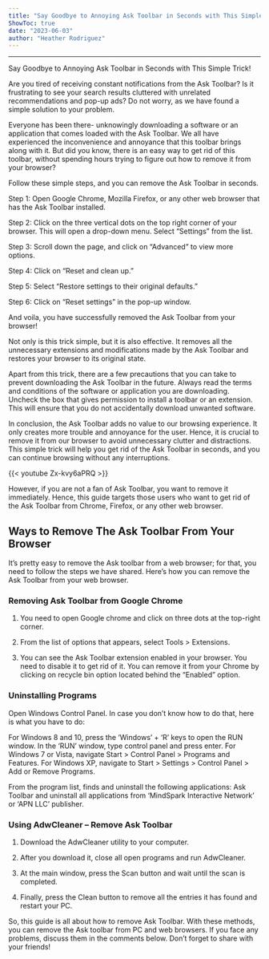 ```yaml
---
title: "Say Goodbye to Annoying Ask Toolbar in Seconds with This Simple Trick!"
ShowToc: true 
date: "2023-06-03"
author: "Heather Rodriguez"
---
```

*****
Say Goodbye to Annoying Ask Toolbar in Seconds with This Simple Trick!

Are you tired of receiving constant notifications from the Ask Toolbar? Is it frustrating to see your search results cluttered with unrelated recommendations and pop-up ads? Do not worry, as we have found a simple solution to your problem.

Everyone has been there- unknowingly downloading a software or an application that comes loaded with the Ask Toolbar. We all have experienced the inconvenience and annoyance that this toolbar brings along with it. But did you know, there is an easy way to get rid of this toolbar, without spending hours trying to figure out how to remove it from your browser?

Follow these simple steps, and you can remove the Ask Toolbar in seconds.

Step 1: Open Google Chrome, Mozilla Firefox, or any other web browser that has the Ask Toolbar installed.

Step 2: Click on the three vertical dots on the top right corner of your browser. This will open a drop-down menu. Select “Settings” from the list.

Step 3: Scroll down the page, and click on “Advanced” to view more options.

Step 4: Click on “Reset and clean up.”

Step 5: Select “Restore settings to their original defaults.”

Step 6: Click on “Reset settings” in the pop-up window.

And voila, you have successfully removed the Ask Toolbar from your browser!

Not only is this trick simple, but it is also effective. It removes all the unnecessary extensions and modifications made by the Ask Toolbar and restores your browser to its original state.

Apart from this trick, there are a few precautions that you can take to prevent downloading the Ask Toolbar in the future. Always read the terms and conditions of the software or application you are downloading. Uncheck the box that gives permission to install a toolbar or an extension. This will ensure that you do not accidentally download unwanted software.

In conclusion, the Ask Toolbar adds no value to our browsing experience. It only creates more trouble and annoyance for the user. Hence, it is crucial to remove it from our browser to avoid unnecessary clutter and distractions. This simple trick will help you get rid of the Ask Toolbar in seconds, and you can continue browsing without any interruptions.

{{< youtube Zx-kvy6aPRQ >}} 



However, if you are not a fan of Ask Toolbar, you want to remove it immediately. Hence, this guide targets those users who want to get rid of the Ask Toolbar from Chrome, Firefox, or any other web browser.

 
## Ways to Remove The Ask Toolbar From Your Browser


It’s pretty easy to remove the Ask toolbar from a web browser; for that, you need to follow the steps we have shared. Here’s how you can remove the Ask Toolbar from your web browser.

 
### Removing Ask Toolbar from Google Chrome


1. You need to open Google chrome and click on three dots at the top-right corner.

2. From the list of options that appears, select Tools > Extensions.

3. You can see the Ask Toolbar extension enabled in your browser. You need to disable it to get rid of it. You can remove it from your Chrome by clicking on recycle bin option located behind the “Enabled” option.


 
### Uninstalling Programs



Open Windows Control Panel. In case you don’t know how to do that, here is what you have to do:

 

For Windows 8 and 10, press the ‘Windows’ + ‘R’ keys to open the RUN window. In the ‘RUN’ window, type control panel and press enter.
For Windows 7 or Vista, navigate Start > Control Panel > Programs and Features.
For Windows XP, navigate to Start > Settings > Control Panel > Add or Remove Programs.



From the program list, finds and uninstall the following applications: Ask Toolbar and uninstall all applications from ‘MindSpark Interactive Network’ or ‘APN LLC’ publisher.

 
### Using AdwCleaner – Remove Ask Toolbar


1. Download the AdwCleaner utility to your computer.

2. After you download it, close all open programs and run AdwCleaner.

3. At the main window, press the Scan button and wait until the scan is completed.

4. Finally, press the Clean button to remove all the entries it has found and restart your PC.

So, this guide is all about how to remove Ask Toolbar. With these methods, you can remove the Ask toolbar from PC and web browsers. If you face any problems, discuss them in the comments below. Don’t forget to share with your friends!





